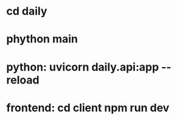 # cd daily
# phython main
# python: uvicorn daily.api:app --reload
# frontend: cd client npm run dev